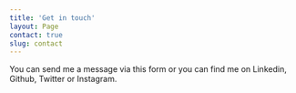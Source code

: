 ```yaml
---
title: 'Get in touch'
layout: Page
contact: true
slug: contact
---
```

You can send me a message via this form or you can find me on Linkedin, Github, Twitter or Instagram.
